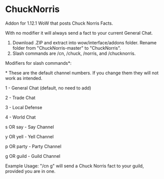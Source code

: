 # ChuckNorris
Addon for 1.12.1 WoW that posts Chuck Norris Facts.

 With no modifier it will always send a fact to your current General Chat.

1) Download .ZIP and extract into wow/interface/addons folder. Rename folder from "ChuckNorris-master" to "ChuckNorris".
2) Slash commands are /cn, /chuck, /norris, and /chucknorris.

Modifiers for slash commands*:

\* These are the default channel numbers. If you change them they will not work as intended.


1 - General Chat (default, no need to add)

2 - Trade Chat

3 - Local Defense

4 - World Chat

s OR say - Say Channel

y OR yell - Yell Channel

p OR party - Party Channel

g OR guild - Guild Channel

Example Usage: "/cn g" will send a Chuck Norris fact to your guild, provided you are in one.
